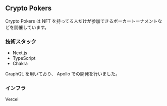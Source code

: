## Crypto Pokers

Crypto Pokers は NFT を持ってる人だけが参加できるポーカートーナメントなどを開催しています。

### 技術スタック

- Next.js
- TypeScript
- Chakra

GraphQL を用いており、 Apollo での開発を行いました。

### インフラ

Vercel
